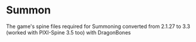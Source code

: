 # Summon
The game's spine files required for Summoning converted from 2.1.27 to 3.3 (worked with PIXI-Spine 3.5 too) with DragonBones

